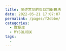 ```yaml
---
title: 简述常见的负载均衡算法
date: 2022-05-21 17:07:07
permalink: /pages/f2dbbe/
categories:
  - 数据库
  - MYSQL相关
tags:
  - 
---
```

